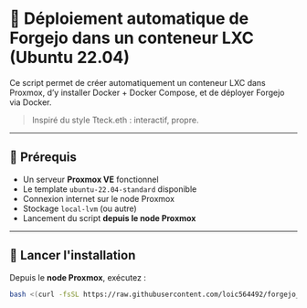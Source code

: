 # 🚀 Déploiement automatique de Forgejo dans un conteneur LXC (Ubuntu 22.04)

Ce script permet de créer automatiquement un conteneur LXC dans Proxmox, d’y installer Docker + Docker Compose, et de déployer Forgejo via Docker.

> Inspiré du style Tteck.eth : interactif, propre.

---

## 🧰 Prérequis

- Un serveur **Proxmox VE** fonctionnel
- Le template `ubuntu-22.04-standard` disponible
- Connexion internet sur le node Proxmox
- Stockage `local-lvm` (ou autre)
- Lancement du script **depuis le node Proxmox**

---

## 🧪 Lancer l'installation

Depuis le **node Proxmox**, exécutez :

```bash
bash <(curl -fsSL https://raw.githubusercontent.com/loic564492/forgejo_LXD-/main/deploy.sh)

